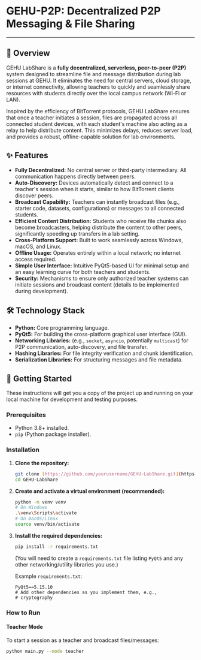 # GEHU-P2P: Decentralized P2P Messaging & File Sharing

---

## 🚀 Overview

GEHU LabShare is a **fully decentralized, serverless, peer-to-peer (P2P)** system designed to streamline file and message distribution during lab sessions at GEHU. It eliminates the need for central servers, cloud storage, or internet connectivity, allowing teachers to quickly and seamlessly share resources with students directly over the local campus network (Wi-Fi or LAN).

Inspired by the efficiency of BitTorrent protocols, GEHU LabShare ensures that once a teacher initiates a session, files are propagated across all connected student devices, with each student's machine also acting as a relay to help distribute content. This minimizes delays, reduces server load, and provides a robust, offline-capable solution for lab environments.

## ✨ Features

* **Fully Decentralized:** No central server or third-party intermediary. All communication happens directly between peers.
* **Auto-Discovery:** Devices automatically detect and connect to a teacher's session when it starts, similar to how BitTorrent clients discover peers.
* **Broadcast Capability:** Teachers can instantly broadcast files (e.g., starter code, datasets, configurations) or messages to all connected students.
* **Efficient Content Distribution:** Students who receive file chunks also become broadcasters, helping distribute the content to other peers, significantly speeding up transfers in a lab setting.
* **Cross-Platform Support:** Built to work seamlessly across Windows, macOS, and Linux.
* **Offline Usage:** Operates entirely within a local network; no internet access required.
* **Simple User Interface:** Intuitive PyQt5-based UI for minimal setup and an easy learning curve for both teachers and students.
* **Security:** Mechanisms to ensure only authorized teacher systems can initiate sessions and broadcast content (details to be implemented during development).

## 🛠️ Technology Stack

* **Python:** Core programming language.
* **PyQt5:** For building the cross-platform graphical user interface (GUI).
* **Networking Libraries:** (e.g., `socket`, `asyncio`, potentially `multicast`) for P2P communication, auto-discovery, and file transfer.
* **Hashing Libraries:** For file integrity verification and chunk identification.
* **Serialization Libraries:** For structuring messages and file metadata.

## 🚀 Getting Started

These instructions will get you a copy of the project up and running on your local machine for development and testing purposes.

### Prerequisites

* Python 3.8+ installed.
* `pip` (Python package installer).

### Installation

1.  **Clone the repository:**
    ```bash
    git clone [https://github.com/yourusername/GEHU-LabShare.git](https://github.com/yourusername/GEHU-LabShare.git)
    cd GEHU-LabShare
    ```

2.  **Create and activate a virtual environment (recommended):**
    ```bash
    python -m venv venv
    # On Windows
    .\venv\Scripts\activate
    # On macOS/Linux
    source venv/bin/activate
    ```

3.  **Install the required dependencies:**
    ```bash
    pip install -r requirements.txt
    ```
    (You will need to create a `requirements.txt` file listing `PyQt5` and any other networking/utility libraries you use.)

    Example `requirements.txt`:
    ```
    PyQt5==5.15.10
    # Add other dependencies as you implement them, e.g.,
    # cryptography
    ```

### How to Run

#### Teacher Mode

To start a session as a teacher and broadcast files/messages:

```bash
python main.py --mode teacher
